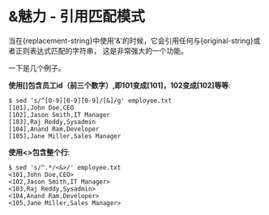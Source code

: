# &魅力 - 引用匹配模式

当在{replacement-string}中使用'&'的时候，它会引用任何与{original-string}或者正则表达式匹配的字符串，
这是非常强大的一个功能。

一下是几个例子。

__使用[]包含员工id（前三个数字）,即101变成[101]，102变成[102]等等__:

```
$ sed 's/^[0-9][0-9][0-9]/[&]/g' employee.txt
[101],John Doe,CEO
[102],Jason Smith,IT Manager
[103],Raj Reddy,Sysadmin
[104],Anand Ram,Developer
[105],Jane Miller,Sales Manager
```

__使用<>包含整个行__:

```
$ sed 's/^.*/<&>/' employee.txt
<101,John Doe,CEO>
<102,Jason Smith,IT Manager>
<103,Raj Reddy,Sysadmin>
<104,Anand Ram,Developer>
<105,Jane Miller,Sales Manager>
```
